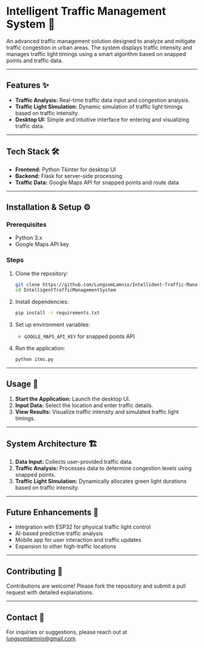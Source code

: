 # Intelligent Traffic Management System 🚦

An advanced traffic management solution designed to analyze and mitigate traffic congestion in urban areas. The system displays traffic intensity and manages traffic light timings using a smart algorithm based on snapped points and traffic data.

---

## Features ✨

- **Traffic Analysis:** Real-time traffic data input and congestion analysis.
- **Traffic Light Simulation:** Dynamic simulation of traffic light timings based on traffic intensity.
- **Desktop UI:** Simple and intuitive interface for entering and visualizing traffic data.

---

## Tech Stack 🛠

- **Frontend:** Python Tkinter for desktop UI
- **Backend:** Flask for server-side processing
- **Traffic Data:** Google Maps API for snapped points and route data

---

## Installation & Setup ⚙️

### Prerequisites

- Python 3.x
- Google Maps API key

### Steps

1. Clone the repository:
   ```bash
   git clone https://github.com/LungsomLamnio/Intellident-Traffic-Managemetn-System.git
   cd IntelligentTrafficManagementSystem
   ```
2. Install dependencies:
   ```bash
   pip install -r requirements.txt
   ```
3. Set up environment variables:

   - `GOOGLE_MAPS_API_KEY` for snapped points API

4. Run the application:
   ```bash
   python itms.py
   ```

---

## Usage 🚗

1. **Start the Application:** Launch the desktop UI.
2. **Input Data:** Select the location and enter traffic details.
3. **View Results:** Visualize traffic intensity and simulated traffic light timings.

---

## System Architecture 🏗️

1. **Data Input:** Collects user-provided traffic data.
2. **Traffic Analysis:** Processes data to determine congestion levels using snapped points.
3. **Traffic Light Simulation:** Dynamically allocates green light durations based on traffic intensity.

---

## Future Enhancements 🚀

- Integration with ESP32 for physical traffic light control
- AI-based predictive traffic analysis
- Mobile app for user interaction and traffic updates
- Expansion to other high-traffic locations

---

## Contributing 🤝

Contributions are welcome! Please fork the repository and submit a pull request with detailed explanations.

---

## Contact 📧

For inquiries or suggestions, please reach out at lungsomlamnio@gmail.com.
